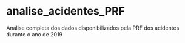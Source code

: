 # analise_acidentes_PRF
Análise completa dos dados disponibilizados pela PRF dos acidentes durante o ano de 2019
